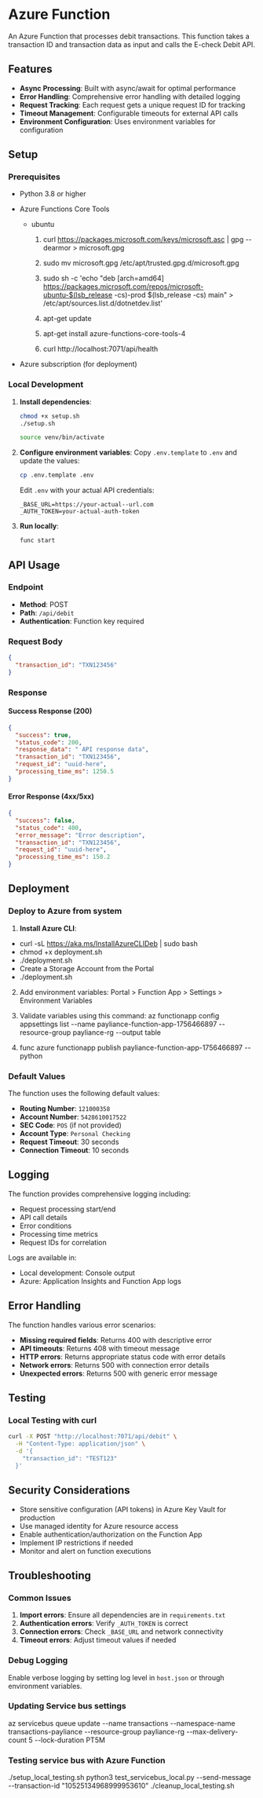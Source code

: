 #  Azure Function

An Azure Function that processes  debit transactions. This function takes a transaction ID and transaction data as input and calls the  E-check Debit API.

## Features

- **Async Processing**: Built with async/await for optimal performance
- **Error Handling**: Comprehensive error handling with detailed logging
- **Request Tracking**: Each request gets a unique request ID for tracking
- **Timeout Management**: Configurable timeouts for external API calls
- **Environment Configuration**: Uses environment variables for configuration

## Setup

### Prerequisites

- Python 3.8 or higher
- Azure Functions Core Tools
    - ubuntu
        1. curl https://packages.microsoft.com/keys/microsoft.asc | gpg --dearmor > microsoft.gpg

        2. sudo mv microsoft.gpg /etc/apt/trusted.gpg.d/microsoft.gpg

        3. sudo sh -c 'echo "deb [arch=amd64] https://packages.microsoft.com/repos/microsoft-ubuntu-$(lsb_release -cs)-prod $(lsb_release -cs) main" > /etc/apt/sources.list.d/dotnetdev.list'

        4. apt-get update

        5. apt-get install azure-functions-core-tools-4

        6. curl http://localhost:7071/api/health

- Azure subscription (for deployment)

### Local Development

1. **Install dependencies**:
   ```bash
   chmod +x setup.sh
   ./setup.sh

   source venv/bin/activate
   ```

2. **Configure environment variables**:
   Copy `.env.template` to `.env` and update the values:
   ```bash
   cp .env.template .env
   ```

   Edit `.env` with your actual  API credentials:
   ```
   _BASE_URL=https://your-actual--url.com
   _AUTH_TOKEN=your-actual-auth-token
   ```

3. **Run locally**:
   ```bash
   func start
   ```

## API Usage

### Endpoint
- **Method**: POST
- **Path**: `/api/debit`
- **Authentication**: Function key required

### Request Body

```json
{
  "transaction_id": "TXN123456"
}
```

### Response

#### Success Response (200)
```json
{
  "success": true,
  "status_code": 200,
  "response_data": " API response data",
  "transaction_id": "TXN123456",
  "request_id": "uuid-here",
  "processing_time_ms": 1250.5
}
```

#### Error Response (4xx/5xx)
```json
{
  "success": false,
  "status_code": 400,
  "error_message": "Error description",
  "transaction_id": "TXN123456",
  "request_id": "uuid-here",
  "processing_time_ms": 150.2
}
```

## Deployment

### Deploy to Azure from system

1. **Install Azure CLI**:
  - curl -sL https://aka.ms/InstallAzureCLIDeb | sudo bash
  - chmod +x deployment.sh
  - ./deployment.sh
  - Create a Storage Account from the Portal
  - ./deployment.sh

2. Add environment variables:
  Portal > Function App > Settings > Environment Variables

3. Validate variables using this command:
   az functionapp config appsettings list     --name payliance-function-app-1756466897     --resource-group payliance-rg     --output table

4. func azure functionapp publish payliance-function-app-1756466897 --python

### Default Values

The function uses the following default values:
- **Routing Number**: `121000358`
- **Account Number**: `5428610017522`
- **SEC Code**: `POS` (if not provided)
- **Account Type**: `Personal Checking`
- **Request Timeout**: 30 seconds
- **Connection Timeout**: 10 seconds

## Logging

The function provides comprehensive logging including:
- Request processing start/end
- API call details
- Error conditions
- Processing time metrics
- Request IDs for correlation

Logs are available in:
- Local development: Console output
- Azure: Application Insights and Function App logs

## Error Handling

The function handles various error scenarios:
- **Missing required fields**: Returns 400 with descriptive error
- **API timeouts**: Returns 408 with timeout message
- **HTTP errors**: Returns appropriate status code with error details
- **Network errors**: Returns 500 with connection error details
- **Unexpected errors**: Returns 500 with generic error message

## Testing

### Local Testing with curl

```bash
curl -X POST "http://localhost:7071/api/debit" \
  -H "Content-Type: application/json" \
  -d '{
    "transaction_id": "TEST123"
  }'
```

## Security Considerations

- Store sensitive configuration (API tokens) in Azure Key Vault for production
- Use managed identity for Azure resource access
- Enable authentication/authorization on the Function App
- Implement IP restrictions if needed
- Monitor and alert on function executions

## Troubleshooting

### Common Issues

1. **Import errors**: Ensure all dependencies are in `requirements.txt`
2. **Authentication errors**: Verify `_AUTH_TOKEN` is correct
3. **Connection errors**: Check `_BASE_URL` and network connectivity
4. **Timeout errors**: Adjust timeout values if needed

### Debug Logging

Enable verbose logging by setting log level in `host.json` or through environment variables.

### Updating Service bus settings
az servicebus queue update --name transactions --namespace-name transactions-payliance --resource-group payliance-rg --max-delivery-count 5 --lock-duration PT5M

### Testing service bus with Azure Function
./setup_local_testing.sh
python3 test_servicebus_local.py --send-message --transaction-id "10525134968999953610"
./cleanup_local_testing.sh

